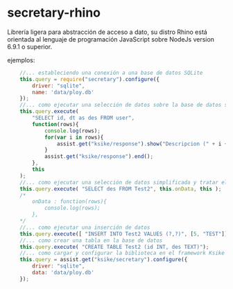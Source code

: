 # secretary-rhino
Librería ligera para abstracción de acceso a dato, su distro Rhino está orientada al lenguaje de programación JavaScript sobre NodeJs version 6.9.1 o superior.

ejemplos:

```javascript
	//... estableciendo una conexión a una base de datos SQLite
	this.query = require("secretary").configure({
		driver: "sqlite",
		name: 'data/ploy.db'
	});
	//... como ejecutar una selección de datos sobre la base de datos seleccionada
	this.query.execute(
		"SELECT id, dt as des FROM user",
		function(rows){
			console.log(rows);
			for(var i in rows){
				assist.get("ksike/response").show("Descripcion (" + i + "):"+ rows[i].des + "  <br> ");
			}
			assist.get("ksike/response").end();
		},
		this
	);
	//... como ejecutar una selección de datos simplificada y tratar el resultado
    this.query.execute( "SELECT des FROM Test2", this.onData, this );
	/*
		onData : function(rows){
			console.log(rows);
		},
	*/
	//... como ejecutar una inserción de datos
	this.query.execute([ "INSERT INTO Test2 VALUES (?,?)", [5, "TEST"]]);
	//... como crear una tabla en la base de datos
	this.query.execute( "CREATE TABLE Test2 (id INT, des TEXT)");
	//... como cargar y configurar la biblioteca en el framework Ksike Rhino
	this.query = assist.get("ksike/secretary").configure({
		driver: "sqlite",
		data: 'data/ploy.db'
	});
```